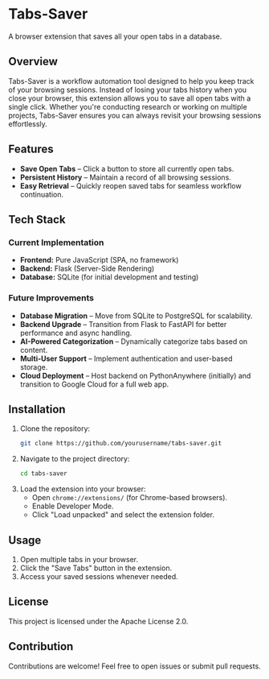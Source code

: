 # Tabs-Saver

A browser extension that saves all your open tabs in a database.

## Overview

Tabs-Saver is a workflow automation tool designed to help you keep track of your browsing sessions. Instead of losing your tabs history when you close your browser, this extension allows you to save all open tabs with a single click. Whether you're conducting research or working on multiple projects, Tabs-Saver ensures you can always revisit your browsing sessions effortlessly.

## Features

- **Save Open Tabs** – Click a button to store all currently open tabs.
- **Persistent History** – Maintain a record of all browsing sessions.
- **Easy Retrieval** – Quickly reopen saved tabs for seamless workflow continuation.

## Tech Stack

### Current Implementation

- **Frontend:** Pure JavaScript (SPA, no framework)
- **Backend:** Flask (Server-Side Rendering)
- **Database:** SQLite (for initial development and testing)

### Future Improvements

- **Database Migration** – Move from SQLite to PostgreSQL for scalability.
- **Backend Upgrade** – Transition from Flask to FastAPI for better performance and async handling.
- **AI-Powered Categorization** – Dynamically categorize tabs based on content.
- **Multi-User Support** – Implement authentication and user-based storage.
- **Cloud Deployment** – Host backend on PythonAnywhere (initially) and transition to Google Cloud for a full web app.

## Installation

1. Clone the repository:
   ```bash
   git clone https://github.com/yourusername/tabs-saver.git
   ```
2. Navigate to the project directory:
   ```bash
   cd tabs-saver
   ```
3. Load the extension into your browser:
   - Open `chrome://extensions/` (for Chrome-based browsers).
   - Enable Developer Mode.
   - Click "Load unpacked" and select the extension folder.

## Usage

1. Open multiple tabs in your browser.
2. Click the "Save Tabs" button in the extension.
3. Access your saved sessions whenever needed.

## License

This project is licensed under the Apache License 2.0.

## Contribution

Contributions are welcome! Feel free to open issues or submit pull requests.
